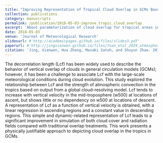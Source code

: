 ```yaml
---
title: "Improving Representation of Tropical Cloud Overlap in GCMs Based on Cloud-Resolving Model Data"
collection: publications
category: manuscripts
permalink: /publication/2018-05-03-improve_tropic_cloud_overlap
excerpt: 'About parameterization of cloud overlap for tropical areas in GCMs.'
date: 2018-05-03
venue: 'Journal of Meteorological Research'
slidesurl: #'http://academicpages.github.io/files/slides3.pdf'
paperurl: #'http://jingxianwen.github.io/files/Yuan_etal_2024_atmosphere.pdf'
citation: 'Jing, Xianwen, Hua Zhang, Masaki Satoh, and Shuyun Zhao. 2018. "Improving Representation of Tropical Cloud Overlap in GCMs Based on Cloud-Resolving Model Data". <i>Journal of Meteorological Research</i> 32, 233–245. <a href="https://doi.org/10.1007/s13351-018-7095-9" target="_blank">https://doi.org/10.1007/s13351-018-7095-9</a>'
---
```

The decorrelation length (Lcf) has been widely used to describe the behavior of vertical overlap of clouds in general circulation models (GCMs); however, it has been a challenge to associate Lcf with the large-scale meteorological conditions during cloud evolution. This study explored the relationship between Lcf and the strength of atmospheric convection in the tropics based on output from a global cloud-resolving model. Lcf tends to increase with vertical velocity in the mid-troposphere (w500) at locations of ascent, but shows little or no dependency on w500 at locations of descent. A representation of Lcf as a function of vertical velocity is obtained, with a linear regression in ascending regions and a constant value in descending regions. This simple and dynamic-related representation of Lcf leads to a significant improvement in simulation of both cloud cover and radiation fields compared with traditional overlap treatments. This work presents a physically justifiable approach to depicting cloud overlap in the tropics in GCMs.

